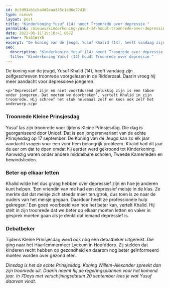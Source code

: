 ```yaml
---
id: 8c3d91ab1cba4d9eaa345c1ed6e2241b
type: nieuws
layout: post
title: "Kinderkoning Yusuf (14) houdt Troonrede over depressie "
permalink: /nieuws/kinderkoning-yusuf-14-houdt-troonrede-over-depressie-/
date: 2022-05-11T19:16:41.067Z
author: 7biA1WiYB
excerpt: "De koning van de jeugd, Yusuf Khalid (14), heeft vandaag zijn zelfgeschreven troonrede voorgelezen in de Ridderzaal. Daarin vroeg hij meer aandacht voor depressieve jongeren.  "
seo:
  description: "Kinderkoning Yusuf (14) houdt Troonrede over depressie "
  title: "Kinderkoning Yusuf (14) houdt Troonrede over depressie "
---
```

De koning van de jeugd, Yusuf Khalid (14), heeft vandaag zijn zelfgeschreven troonrede voorgelezen in de Ridderzaal. Daarin vroeg hij meer aandacht voor depressieve jongeren.  

    <p>‘Depressief zijn en niet voortdurend gelukkig zijn is een taboe onder jongeren. Dat moeten we doorbreken’, vertelt Khalid in zijn troonrede. Hij schreef het stuk helemaal zelf en koos ook zelf het onderwerp.</p>
<h3>Troonrede Kleine Prinsjesdag</h3>
<p>Yusuf las zijn troonrede voor tijdens Kleine Prinsjesdag. Die dag is georganiseerd door Unicef. Dat is een jongerenvariant van de echte Prinsjesdag op 17 september. De Koning van de Jeugd kan zo elk jaar aandacht vragen voor een voor hem belangrijk probleem. Khalid had dit jaar de eer om dat te doen omdat hij eerder werd gekroond tot Kinderkoning. Aanwezig waren onder andere middelbare scholen, Tweede Kamerleden en bewindslieden.</p>
<h3>Beter op elkaar letten</h3>
<p>Khalid wilde het dus graag hebben over depressief zijn en hoe je anderen kunt helpen. ‘Een vriendin van me had een depressief meisje in de klas. Ze merkte dat dat meisje zich steeds meer terugtrok, dus toen is ze naar de ouders van het meisje gegaan. Daardoor heeft ze professionele hulp gekregen.’ Een goed voorbeeld van hoe het beter kan, vertelt Khalid. Hij stelt in zijn troonrede dat we beter op elkaar moeten letten en vaker in gesprek moeten gaan als je denkt dat iemand depressief is.</p>
<h3>Debatbeker</h3>
<p>Tijdens Kleine Prinsjesdag werd ook nog een debatbeker uitgereikt. Die ging naar het Haarlemmermeer Lyceum in Hoofddorp. Zij stelden dat kinderen recht hebben op gezondheid en daarom nog beter geïnformeerd moeten worden over gezond eten.</p>
<p><em>Dinsdag is het de echte Prinsjesdag. Koning Willem-Alexander spreekt dan zijn troonrede uit. Daarin noemt hij de regeringsplannen voor het komend jaar. In 7Days met verschijningsdatum 20 september lees je wat Yusuf daarvan vindt.</em></p>  
